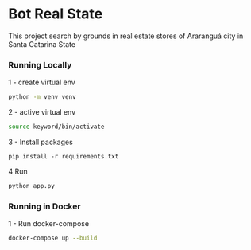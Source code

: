 # Bot Real State

This project search by grounds in real estate stores of Araranguá city in Santa Catarina State


### Running Locally

1 - create virtual env

```bash
python -m venv venv
```

2 - active virtual env

```bash
source keyword/bin/activate
```

3 - Install packages

```bas
pip install -r requirements.txt
```

4 Run

```bash
python app.py
```

### Running in Docker

1 -  Run docker-compose

```bash
docker-compose up --build
```
